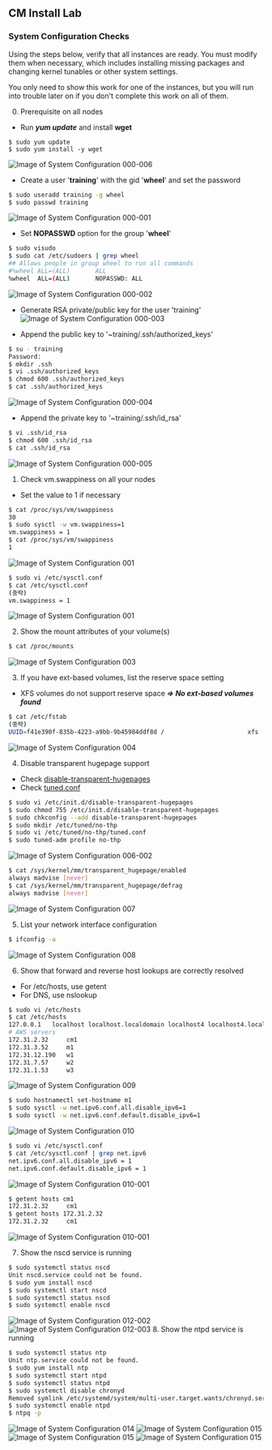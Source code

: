 ## CM Install Lab
### System Configuration Checks
Using the steps below, verify that all instances are ready. You must modify them when necessary, which includes installing missing packages and changing kernel tunables or other system settings.

You only need to show this work for one of the instances, but you will run into trouble later on if you don't complete this work on all of them.

  0. Prerequisite on all nodes
  - Run **_yum update_** and install **wget**
```
$ sudo yum update
$ sudo yum install -y wget
```
![Image of System Configuration 000-006](screenshots/system-config-000-006.png)

  - Create a user '**training**' with the gid '**wheel**' and set the password
```Bash
$ sudo useradd training -g wheel
$ sudo passwd training
```
![Image of System Configuration 000-001](screenshots/system-config-000-001.png)

  - Set **NOPASSWD** option for the group '**wheel**'
```Bash
$ sudo visudo
$ sudo cat /etc/sudoers | grep wheel
## Allows people in group wheel to run all commands
#%wheel ALL=(ALL)       ALL
%wheel  ALL=(ALL)       NOPASSWD: ALL
```
![Image of System Configuration 000-002](screenshots/system-config-000-002.png)

  - Generate RSA private/public key for the user 'training'
![Image of System Configuration 000-003](screenshots/system-config-000-003.png)

  - Append the public key to '~training/.ssh/authorized_keys'
```Bash
$ su - training
Password:
$ mkdir .ssh
$ vi .ssh/authorized_keys
$ chmod 600 .ssh/authorized_keys
$ cat .ssh/authorized_keys
```
![Image of System Configuration 000-004](screenshots/system-config-000-004.png)

  - Append the private key to '~training/.ssh/id_rsa'
```Bash
$ vi .ssh/id_rsa
$ chmod 600 .ssh/id_rsa
$ cat .ssh/id_rsa
```
![Image of System Configuration 000-005](screenshots/system-config-000-005.png)

  1. Check vm.swappiness on all your nodes
  - Set the value to 1 if necessary
```Bash
$ cat /proc/sys/vm/swappiness
30
$ sudo sysctl -w vm.swappiness=1
vm.swappiness = 1
$ cat /proc/sys/vm/swappiness
1
```
![Image of System Configuration 001](screenshots/system-config-001.png)
```Bash
$ sudo vi /etc/sysctl.conf
$ cat /etc/sysctl.conf
(중략)
vm.swappiness = 1
```
![Image of System Configuration 001](screenshots/system-config-002.png)

  2. Show the mount attributes of your volume(s)
```Bash
$ cat /proc/mounts
```
![Image of System Configuration 003](screenshots/system-config-003.png)

  3. If you have ext-based volumes, list the reserve space setting
  - XFS volumes do not support reserve space **_=> No ext-based volumes found_**
```Bash
$ cat /etc/fstab
(중략)
UUID=f41e390f-835b-4223-a9bb-9b45984ddf8d /                       xfs     defaults        0 0
```
![Image of System Configuration 004](screenshots/system-config-004.png)

  4. Disable transparent hugepage support
  - Check [disable-transparent-hugepages](files/disable-transparent-hugepages)
  - Check [tuned.conf](files/tuned.conf)
```Bash
$ sudo vi /etc/init.d/disable-transparent-hugepages
$ sudo chmod 755 /etc/init.d/disable-transparent-hugepages
$ sudo chkconfig --add disable-transparent-hugepages
$ sudo mkdir /etc/tuned/no-thp
$ sudo vi /etc/tuned/no-thp/tuned.conf
$ sudo tuned-adm profile no-thp
```
![Image of System Configuration 006-002](screenshots/system-config-006-002.png)
```Bash
$ cat /sys/kernel/mm/transparent_hugepage/enabled
always madvise [never]
$ cat /sys/kernel/mm/transparent_hugepage/defrag
always madvise [never]
```
![Image of System Configuration 007](screenshots/system-config-007.png)

  5. List your network interface configuration
```Bash
$ ifconfig -a
```
![Image of System Configuration 008](screenshots/system-config-008.png)

  6. Show that forward and reverse host lookups are correctly resolved
  - For /etc/hosts, use getent
  - For DNS, use nslookup
```Bash
$ sudo vi /etc/hosts
$ cat /etc/hosts
127.0.0.1   localhost localhost.localdomain localhost4 localhost4.localdomain4
# AWS servers
172.31.2.32     cm1
172.31.3.52     m1
172.31.12.190   w1
172.31.7.57     w2
172.31.1.53     w3
```
![Image of System Configuration 009](screenshots/system-config-009.png)
```Bash
$ sudo hostnamectl set-hostname m1
$ sudo sysctl -w net.ipv6.conf.all.disable_ipv6=1
$ sudo sysctl -w net.ipv6.conf.default.disable_ipv6=1
```
![Image of System Configuration 010](screenshots/system-config-010.png)
```Bash
$ sudo vi /etc/sysctl.conf
$ cat /etc/sysctl.conf | grep net.ipv6
net.ipv6.conf.all.disable_ipv6 = 1
net.ipv6.conf.default.disable_ipv6 = 1
```
![Image of System Configuration 010-001](screenshots/system-config-010-001.png)
```Bash
$ getent hosts cm1
172.31.2.32     cm1
$ getent hosts 172.31.2.32
172.31.2.32     cm1
```
![Image of System Configuration 010-001](screenshots/system-config-010-002.png)

  7. Show the nscd service is running
```Bash
$ sudo systemctl status nscd
Unit nscd.service could not be found.
$ sudo yum install nscd
$ sudo systemctl start nscd
$ sudo systemctl status nscd
$ sudo systemctl enable nscd
```
![Image of System Configuration 012-002](screenshots/system-config-012-002.png)
![Image of System Configuration 012-003](screenshots/system-config-012-003.png)
  8. Show the ntpd service is running
```Bash
$ sudo systemctl status ntp
Unit ntp.service could not be found.
$ sudo yum install ntp
$ sudo systemctl start ntpd
$ sudo systemctl status ntpd
$ sudo systemctl disable chronyd
Removed symlink /etc/systemd/system/multi-user.target.wants/chronyd.service.
$ sudo systemctl enable ntpd
$ ntpq -p
```
![Image of System Configuration 014](screenshots/system-config-014.png)
![Image of System Configuration 015](screenshots/system-config-015.png)
![Image of System Configuration 015](screenshots/system-config-017.png)
![Image of System Configuration 015](screenshots/system-config-018.png)
